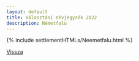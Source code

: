 ```yaml
---
layout: default
title: Választási névjegyzék 2022
description: Németfalu
---
```


{% include settlementHTMLs/Neemetfalu.html %}

[Vissza](../)